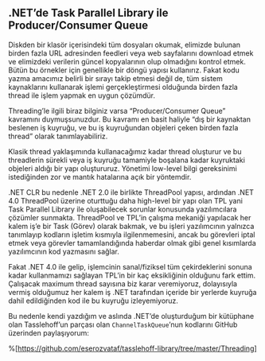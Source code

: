 ## .NET’de Task Parallel Library ile Producer/Consumer Queue

Diskden bir klasör içerisindeki tüm dosyaları okumak, elimizde bulunan birden fazla URL adresinden feedleri veya web sayfalarını download etmek ve elimizdeki verilerin güncel kopyalarının olup olmadığını kontrol etmek. Bütün bu örnekler için genellikle bir döngü yapısı kullanırız. Fakat kodu yazma amacımız belirli bir sırayı takip etmesi değil de, tüm sistem kaynaklarını kullanarak işlemi gerçekleştirmesi olduğunda birden fazla thread ile işlem yapmak en uygun çözümdür.

Threading’le ilgili biraz bilginiz varsa “Producer/Consumer Queue” kavramını duymuşsunuzdur. Bu kavramı en basit haliyle “dış bir kaynaktan beslenen iş kuyruğu, ve bu iş kuyruğundan objeleri çeken birden fazla thread” olarak tanımlayabiliriz.

Klasik thread yaklaşımında kullanacağımız kadar thread oluşturur ve bu threadlerin sürekli veya iş kuyruğu tamamiyle boşalana kadar kuyruktaki objeleri aldığı bir yapı oluştururuz. Yönetimi low-level bilgi gereksinimi istediğinden zor ve mantık hatalarına açık bir yöntemdir.

.NET CLR bu nedenle .NET 2.0 ile birlikte ThreadPool yapısı, ardından .NET 4.0 ThreadPool üzerine oturttuğu daha high-level bir yapı olan TPL yani Task Parallel Library ile oluşabilecek sorunlar konusunda yazılımcılara çözümler sunmakta. ThreadPool ve TPL’in çalışma mekaniği yapılacak her kalem iş’e bir Task (Görev) olarak bakmak, ve bu işleri yazılımcının yalnızca tanımlayıp kodların işletim kısmıyla ilgilenmemesini, ancak bu görevleri iptal etmek veya görevler tamamlandığında haberdar olmak gibi genel kısımlarda yazılımcının kod yazmasını sağlar.

Fakat .NET 4.0 ile gelip, işlemcinin sanal/fiziksel tüm çekirdeklerini sonuna kadar kullanmamızı sağlayan TPL’in bir kaç eksikliğinin olduğunu fark ettim. Çalışacak maximum thread sayısına biz karar veremiyoruz, dolayısıyla vermiş olduğumuz her kalem iş .NET tarafından içeride bir yerlerde kuyruğa dahil edildiğinden kod ile bu kuyruğu izleyemiyoruz.

Bu nedenle kendi yazdığım ve aslında .NET’de oluşturduğum bir kütüphane olan Tasslehoff’un parçası olan `ChannelTaskQueue`’nun kodlarını GitHub üzerinden paylaşıyorum: 

%[https://github.com/eserozvataf/tasslehoff-library/tree/master/Threading]